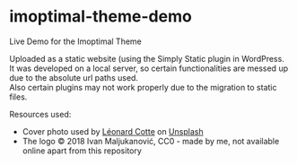 # imoptimal-theme-demo
Live Demo for the Imoptimal Theme

Uploaded as a static website (using the Simply Static plugin in WordPress.<br>
It was developed on a local server, so certain functionalities are messed up due to the absolute url paths used.<br>
Also certain plugins may not work properly due to the migration to static files.

Resources used:
* Cover photo used by <a href="https://unsplash.com/@ettocl?utm_source=unsplash&utm_medium=referral&utm_content=creditCopyText">Léonard Cotte</a> on <a href="https://unsplash.com/s/photos/purple-gold?utm_source=unsplash&utm_medium=referral&utm_content=creditCopyText">Unsplash</a>
  <br>
* The logo © 2018 Ivan Maljukanović, CC0 - made by me, not available online apart from this repository
